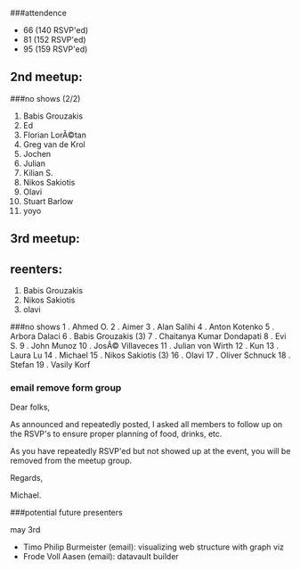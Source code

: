 ###attendence
- 66 (140 RSVP'ed)
- 81 (152 RSVP'ed)
- 95 (159 RSVP'ed)


## 2nd meetup:
###no shows
(2/2)

1. Babis Grouzakis
2. Ed
3. Florian LorÃ©tan
4. Greg van de Krol
5. Jochen
6. Julian
7. Kilian S.
8. Nikos Sakiotis
9. Olavi
10. Stuart Barlow
11. yoyo

## 3rd meetup:

## reenters:
1. Babis Grouzakis
2. Nikos Sakiotis
3. olavi

###no shows
1	.	Ahmed O.
2	.	Aimer
3	.	Alan Salihi
4	.	Anton Kotenko
5	.	Arbora Dalaci
6	.	Babis Grouzakis (3)
7	.	Chaitanya Kumar Dondapati
8	.	Evi S.
9	.	John Munoz
10	.	JosÃ© Villaveces
11	.	Julian von Wirth
12	.	Kun
13	.	Laura Lu
14	.	Michael
15	.	Nikos Sakiotis (3)
16	.	Olavi
17	.	Oliver Schnuck
18	.	Stefan
19	.	Vasily Korf

### email remove form group
Dear folks,

As announced and repeatedly posted, I asked all members to follow up on the RSVP's to ensure proper planning of food, drinks, etc.

As you have repeatedly RSVP'ed but not showed up at the event, you will be removed from the meetup group.

Regards,

 Michael. 

###potential future presenters

may 3rd
- Timo Philip Burmeister (email): visualizing web structure with graph viz
- Frode Voll Aasen	(email): datavault builder
